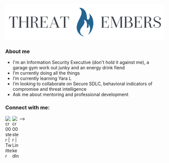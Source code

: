 ![threatmebers](TEsmall.png)

### About me
- I'm an Information Security Executive (don't hold it against me), a garage gym work out junky and an energy drink fiend 
- I’m currently doing all the things
- I’m currently learning Yara L
- I’m looking to collaborate on Secure SDLC, behavioral indicators of compromise and threat intelligence
- Ask me about mentoring and professional development

### Connect with me:
-->
[<img align="left" alt="cr00ster | Twitter" width="22px" src="https://cdn.jsdelivr.net/npm/simple-icons@v3/icons/twitter.svg" />][twitter]
[<img align="left" alt="cr00ster | LinkedIn" width="22px" src="https://cdn.jsdelivr.net/npm/simple-icons@v3/icons/linkedin.svg" />][linkedin]

[twitter]: https://twitter.com/cr00ster
[linkedin]: https://www.linkedin.com/in/christopher-russell-5a9b20a7/

 
